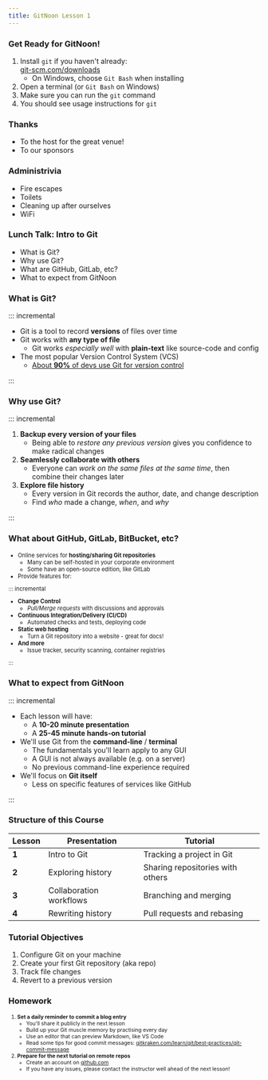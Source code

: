 ```yaml
---
title: GitNoon Lesson 1
---
```


### Get Ready for GitNoon!

1. Install `git` if you haven't already:<br>
   [git-scm.com/downloads](https://git-scm.com/downloads)
   * On Windows, choose `Git Bash` when installing
2. Open a terminal (or `Git Bash` on Windows)
3. Make sure you can run the `git` command
4. You should see usage instructions for `git`

### Thanks

* To the host for the great venue!
* To our sponsors

### Administrivia

* Fire escapes
* Toilets
* Cleaning up after ourselves
* WiFi

### Lunch Talk: Intro to Git

* What is Git?
* Why use Git?
* What are GitHub, GitLab, etc?
* What to expect from GitNoon

### What is Git?

::: incremental

<div class="top-fragment-only">

* Git is a tool to record **versions** of files over time
* Git works with **any type of file**
  * Git works *especially well* with **plain-text** like source-code
    and config
* The most popular Version Control System (VCS)
  * [About **90%** of devs use Git for version control](https://stackoverflow.blog/2023/01/09/beyond-git-the-other-version-control-systems-developers-use/)

</div>

:::

### Why use Git?

::: incremental

<div class="top-fragment-only">

1. **Backup every version of your files**
   * Being able to *restore any previous version* gives you confidence
     to make radical changes
2. **Seamlessly collaborate with others**
   * Everyone can *work on the same files at the same time*, then
     combine their changes later
3. **Explore file history**
   * Every version in Git records the author, date, and change
     description
   * Find *who* made a change, *when*, and *why*

</div>

:::

### What about GitHub, GitLab, BitBucket, etc?

<div style="font-size: 0.8em;">

* Online services for **hosting/sharing Git repositories**
  * Many can be self-hosted in your corporate environment
  * Some have an open-source edition, like GitLab
* Provide features for:

::: incremental

<div class="top-fragment-only">

* **Change Control**
  * *Pull/Merge requests* with discussions and approvals
* **Continuous Integration/Delivery (CI/CD)**
  * Automated checks and tests, deploying code
* **Static web hosting**
  * Turn a Git repository into a website - great for docs!
* **And more**
  * Issue tracker, security scanning, container registries

</div>

:::

</div>

### What to expect from GitNoon

::: incremental

<div class="top-fragment-only">

* Each lesson will have:
  * A **10-20 minute presentation**
  * A **25-45 minute hands-on tutorial**
* We'll use Git from the **command-line** / **terminal**
  * The fundamentals you'll learn apply to any GUI
  * A GUI is not always available (e.g. on a server)
  * No previous command-line experience required
* We'll focus on **Git itself**
  * Less on specific features of services like GitHub

</div>

:::

### Structure of this Course

<div style="font-size: 0.7em;">

| Lesson | Presentation            | Tutorial                         |
|--------|-------------------------|----------------------------------|
| **1**  | Intro to Git            | Tracking a project in Git        |
| **2**  | Exploring history       | Sharing repositories with others |
| **3**  | Collaboration workflows | Branching and merging            |
| **4**  | Rewriting history       | Pull requests and rebasing       |

</div>

### Tutorial Objectives

1. Configure Git on your machine
2. Create your first Git repository (aka repo)
3. Track file changes
4. Revert to a previous version

### Homework

<div style="font-size: 0.75em;">

1. **Set a daily reminder to commit a blog entry**
   * You'll share it publicly in the next lesson
   * Build up your Git muscle memory by practising every day
   * Use an editor that can preview Markdown, like VS Code
   * Read some tips for good commit messages: [gitkraken.com/learn/git/best-practices/git-commit-message](https://www.gitkraken.com/learn/git/best-practices/git-commit-message)
2. **Prepare for the next tutorial on remote repos**
   * Create an account on [github.com](https://github.com/)
   * If you have any issues, please contact the instructor well ahead
     of the next lesson!

</div>
